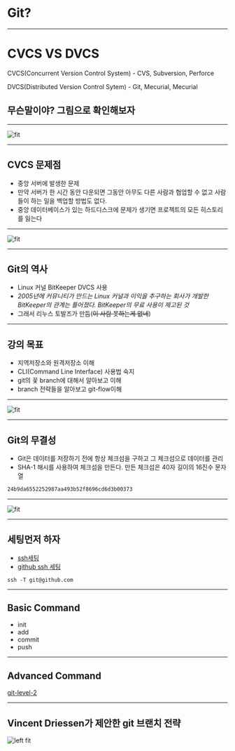 # Git?

---

# CVCS VS DVCS

CVCS(Concurrent Version Control System) - CVS, Subversion, Perforce

DVCS(Distributed Version Control Sytem) - Git, Mecurial, Mecurial

## 무슨말이야? 그림으로 확인해보자

---

![fit](http://image.slidesharecdn.com/git-150718063306-lva1-app6892/95/git-13-638.jpg?cb=1437201255)

---

## CVCS 문제점
- 중앙 서버에 발생한 문제
- 만약 서버가 한 시간 동안 다운되면 그동안 아무도 다른 사람과 협업할 수 없고 사람들이 하는 일을 백업할 방법도 없다.
- 중앙 데이터베이스가 있는 하드디스크에 문제가 생기면 프로젝트의 모든 히스토리를 잃는다

---

![fit](http://image.slidesharecdn.com/git-150718063306-lva1-app6892/95/git-14-638.jpg?cb=1437201255)

---

## Git의 역사
- Linux 커널 BitKeeper DVCS 사용
- *2005년에 커뮤니티가 만드는 Linux 커널과 이익을 추구하는 회사가 개발한 BitKeeper의 관계는 틀어졌다. BitKeeper의 무료 사용이 제고된 것*
- 그래서 리누스 토발즈가 만듬(~~이 사람 못하는게 없네~~)

---

## 강의 목표
- 지역저장소와 원격저장소 이해
- CLI(Command Line Interface) 사용법 숙지
- git의 꽃 branch에 대해서 알아보고 이해
- branch 전략들을 알아보고 git-flow이해

---

![fit](http://image.slidesharecdn.com/git-130122191552-phpapp01/95/git-8-638.jpg?cb=1392000829)

---

## Git의 무결성

- Git은 데이터를 저장하기 전에 항상 체크섬을 구하고 그 체크섬으로 데이터를 관리
- SHA-1 해시를 사용하여 체크섬을 만든다. 만든 체크섬은 40자 길이의 16진수 문자열

```sh
24b9da6552252987aa493b52f8696cd6d3b00373
```

---

![fit](https://git-scm.com/book/en/v2/book/01-introduction/images/areas.png)

---

## 세팅먼저 하자

- [ssh세팅](https://help.github.com/articles/generating-a-new-ssh-key-and-adding-it-to-the-ssh-agent/)
- [github ssh 세팅](https://help.github.com/articles/adding-a-new-ssh-key-to-your-github-account/)

```
ssh -T git@github.com
```

---
## Basic Command
- init
- add
- commit
- push

---

## Advanced Command
[git-level-2](http://www.slideshare.net/ibare/git-level-2)

---

## Vincent Driessen가 제안한 git 브랜치 전략
![left fit](http://nvie.com/img/git-model@2x.png)